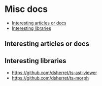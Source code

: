 # Misc docs  <!-- omit in toc -->

- [Interesting articles or docs](#interesting-articles-or-docs)
- [Interesting libraries](#interesting-libraries)

## Interesting articles or docs

## Interesting libraries

- https://github.com/dsherret/ts-ast-viewer
- https://github.com/dsherret/ts-morph